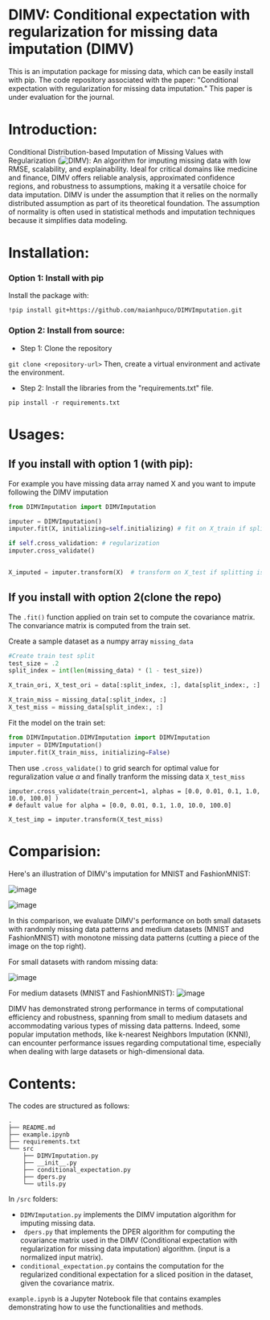 
# DIMV: Conditional expectation with regularization for missing data imputation (DIMV) 
This is an imputation package for missing data, which can be easily install with pip. The code repository associated with the paper: "Conditional expectation with regularization for missing data imputation." This paper is under evaluation for the journal. 

# Introduction:
Conditional Distribution-based Imputation of Missing Values with Regularization (![DIMV](https://arxiv.org/abs/2302.00911)): An algorithm for imputing missing data with low RMSE, scalability, and explainability. Ideal for critical domains like medicine and finance, DIMV offers reliable analysis, approximated confidence regions, and robustness to assumptions, making it a versatile choice for data imputation. DIMV is under the assumption that it relies on the normally distributed assumption as part of its theoretical foundation. The assumption of normality is often used in statistical methods and imputation techniques because it simplifies data modeling.  


#  Installation: 
### Option 1: Install with pip 
Install the package with: 
```
!pip install git+https://github.com/maianhpuco/DIMVImputation.git 
```

### Option 2: Install from source: 

- Step 1: Clone the repository 

```git clone <repository-url>``` 
Then, create a virtual environment and activate the environment. 

- Step 2: Install the libraries from the "requirements.txt" file.  

```
pip install -r requirements.txt 
```

# Usages: 

## If you install with option 1 (with pip):
For example you have missing data array named X and you want to impute following the DIMV imputation 

```python 
from DIMVImputation import DIMVImputation

imputer = DIMVImputation()
imputer.fit(X, initializing=self.initializing) # fit on X_train if splitting is neccessary 

if self.cross_validation: # regularization 
imputer.cross_validate()


X_imputed = imputer.transform(X)  # transform on X_test if splitting is neccessary
``` 


## If you install with option 2(clone the repo) 
The ```.fit()``` function applied on train set to compute the covariance matrix. The convariance matrix is computed from the train set. 

Create a sample dataset as a numpy array ```missing_data``` 
```python 
#Create train test split
test_size = .2
split_index = int(len(missing_data) * (1 - test_size))

X_train_ori, X_test_ori = data[:split_index, :], data[split_index:, :]

X_train_miss = missing_data[:split_index, :]
X_test_miss = missing_data[split_index:, :]  
```  

Fit the model on the train set: 
```python 
from DIMVImputation.DIMVImputation import DIMVImputation 
imputer = DIMVImputation()
imputer.fit(X_train_miss, initializing=False) 
```

Then use ```.cross_validate()``` to grid search for optimal value for reguralization value $\alpha$ and finally tranform the missing data ```X_test_miss``` 

```
imputer.cross_validate(train_percent=1, alphas = [0.0, 0.01, 0.1, 1.0, 10.0, 100.0] ) 
# default value for alpha = [0.0, 0.01, 0.1, 1.0, 10.0, 100.0] 

X_test_imp = imputer.transform(X_test_miss) 
```


# Comparision: 


Here's an illustration of DIMV's imputation for MNIST and FashionMNIST:
 
![image](https://github.com/maianhpuco/DIMVImputation/assets/34562568/9fe8efb4-4085-41fa-993f-c61335c33751)

![image](https://github.com/maianhpuco/DIMVImputation/assets/34562568/6e8f9732-6bcf-4a84-aceb-bd2218ab4f7e)

In this comparison, we evaluate DIMV's performance on both small datasets with randomly missing data patterns and medium datasets (MNIST and FashionMNIST) with monotone missing data patterns (cutting a piece of the image on the top right).

For small datasets with random missing data: 

![image](https://github.com/maianhpuco/DIMVImputation/assets/34562568/8eec91bf-37af-4344-be15-d57c4e58bb64)


For medium datasets (MNIST and FashionMNIST):
 ![image](https://github.com/maianhpuco/DIMVImputation/assets/34562568/7a08d514-9805-4f83-88b0-7e413294c53a) 

 
DIMV has demonstrated strong performance in terms of computational efficiency and robustness, spanning from small to medium datasets and accommodating various types of missing data patterns. 
Indeed, some popular imputation methods, like k-nearest Neighbors Imputation (KNNI), can encounter performance issues regarding computational time, especially when dealing with large datasets or high-dimensional data. 
 
# Contents:
The codes are structured as follows:  

``` 
.
├── README.md
├── example.ipynb
├── requirements.txt
└── src
    ├── DIMVImputation.py
    ├── __init__.py
    ├── conditional_expectation.py
    ├── dpers.py
    └── utils.py 
 ``` 
 
 

In ```/src``` folders:

- ```DIMVImputation.py``` implements the DIMV imputation algorithm for imputing missing data. 
- ``` dpers.py``` that implements the DPER algorithm for computing the covariance matrix used in the DIMV (Conditional expectation with regularization for missing data imputation) algorithm. (input is a normalized input matrix). 
- ```conditional_expectation.py``` contains the computation for the regularized conditional expectation for a sliced position in the dataset, given the covariance matrix. 
    
```example.ipynb``` is a Jupyter Notebook file that contains examples demonstrating how to use the functionalities and methods. 

 
